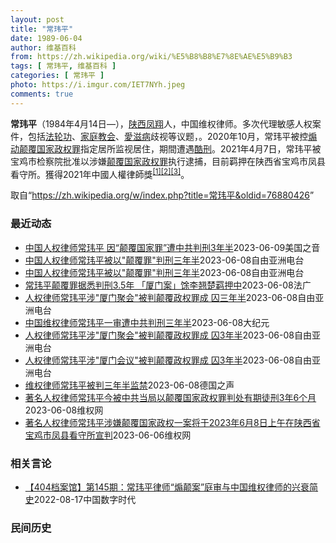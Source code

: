 ```yaml
---
layout: post
title: "常玮平"
date: 1989-06-04
author: 维基百科
from: https://zh.wikipedia.org/wiki/%E5%B8%B8%E7%8E%AE%E5%B9%B3
tags: [ 常玮平, 维基百科 ]
categories: [ 常玮平 ]
photo: https://i.imgur.com/IET7NYh.jpeg
comments: true
---
```

<div class="mw-parser-output">
<p><b>常玮平</b>（1984年4月14日<span class="useeditintro" title="Template:BLP editintro">—</span>），<a href="/wiki/%E9%99%95%E8%A5%BF" class="mw-redirect" title="陕西">陕西</a><a href="/wiki/%E5%87%A4%E7%BF%94" class="mw-redirect" title="凤翔">凤翔</a>人，中国维权律师。多次代理敏感人权案件，包括<a href="/wiki/%E6%B3%95%E8%BD%AE%E5%8A%9F" title="法轮功">法轮功</a>、<a href="/wiki/%E5%AE%B6%E5%BA%AD%E6%95%99%E4%BC%9A" class="mw-redirect" title="家庭教会">家庭教会</a>、<a href="/wiki/%E6%84%9B%E6%BB%8B%E7%97%85" class="mw-redirect" title="愛滋病">愛滋病</a>歧视等议题，。2020年10月，常玮平被控<a href="/wiki/%E7%85%BD%E5%8A%A8%E9%A2%A0%E8%A6%86%E5%9B%BD%E5%AE%B6%E6%94%BF%E6%9D%83%E7%BD%AA" title="煽动颠覆国家政权罪">煽动颠覆国家政权罪</a>指定居所监视居住，期間遭遇<a href="/wiki/%E9%85%B7%E5%88%91" title="酷刑">酷刑</a>。2021年4月7日，常玮平被宝鸡市检察院批准以涉嫌<a href="/wiki/%E9%A2%A0%E8%A6%86%E5%9B%BD%E5%AE%B6%E6%94%BF%E6%9D%83%E7%BD%AA" title="颠覆国家政权罪">颠覆国家政权罪</a>执行逮捕，目前羁押在陕西省宝鸡市凤县看守所。獲得2021年中國人權律師獎<sup id="cite_ref-1" class="reference"><a href="#cite_note-1">[1]</a></sup><sup id="cite_ref-2" class="reference"><a href="#cite_note-2">[2]</a></sup><sup id="cite_ref-3" class="reference"><a href="#cite_note-3">[3]</a></sup>。
</p>
</div><!--esi <esi:include src="/esitest-fa8a495983347898/content" /> --><noscript><img src="//zh.wikipedia.org/wiki/Special:CentralAutoLogin/start?type=1x1" alt="" title="" width="1" height="1" style="border: none; position: absolute;"></noscript>
<div class="printfooter" data-nosnippet="">取自“<a dir="ltr" href="https://zh.wikipedia.org/w/index.php?title=常玮平&amp;oldid=76880426">https://zh.wikipedia.org/w/index.php?title=常玮平&amp;oldid=76880426</a>”</div><div id="recent-news"><h3>最近动态</h3><ul><li><a href="https://nodebe4.github.io/waimei/2023-06-09/%E4%B8%AD%E5%9B%BD%E4%BA%BA%E6%9D%83%E5%BE%8B%E5%B8%88%E5%B8%B8%E7%8E%AE%E5%B9%B3-%E5%9B%A0-%E9%A2%A0%E8%A6%86%E5%9B%BD%E5%AE%B6%E7%BD%AA-%E9%81%AD%E4%B8%AD%E5%85%B1%E5%88%A4%E5%88%913%E5%B9%B4%E5%8D%8A" title="中国人权律师常玮平 因“颠覆国家罪”遭中共判刑3年半—— Fri, 09 Jun 2023 10:03:51 GMT 中国陕西人权律师常玮平 （图片来源：维权网） 中国人权律师常玮平，周四(6月...">中国人权律师常玮平 因“颠覆国家罪”遭中共判刑3年半</a><time>2023-06-09</time><a class="tag">美国之音</a></li>
<li><a href="https://nodebe4.github.io/waimei/2023-06-08/%E4%B8%AD%E5%9B%BD%E4%BA%BA%E6%9D%83%E5%BE%8B%E5%B8%88%E5%B8%B8%E7%8E%AE%E5%B9%B3%E8%A2%AB%E4%BB%A5-%E9%A2%A0%E8%A6%86%E7%BD%AA-%E5%88%A4%E5%88%91%E4%B8%89%E5%B9%B4%E5%8D%8A" title="中国人权律师常玮平被以”颠覆罪”判刑三年半—— 中国维权律师常玮平遭判刑 中国人权律师团推特 本周四，中国维权律师常玮平被当局以&quot;颠覆国家政权罪&quot;判处三年半有期徒刑，并且剥夺...">中国人权律师常玮平被以"颠覆罪"判刑三年半</a><time>2023-06-08</time><a class="tag">自由亚洲电台</a></li>
<li><a href="https://nodebe4.github.io/waimei/2023-06-08/%E4%B8%AD%E5%9B%BD%E4%BA%BA%E6%9D%83%E5%BE%8B%E5%B8%88%E5%B8%B8%E7%8E%AE%E5%B9%B3%E8%A2%AB%E4%BB%A5-%E9%A2%A0%E8%A6%86%E7%BD%AA-%E5%88%A4%E5%88%91%E4%B8%89%E5%B9%B4%E5%8D%8A" title="中国人权律师常玮平被以”颠覆罪”判刑三年半—— 中国维权律师常玮平遭判刑 中国人权律师团推特 本周四，中国维权律师常玮平被当局以&quot;颠覆国家政权罪&quot;判处三年半有期徒刑，并且剥夺...">中国人权律师常玮平被以"颠覆罪"判刑三年半</a><time>2023-06-08</time><a class="tag">自由亚洲电台</a></li>
<li><a href="https://nodebe4.github.io/waimei/2023-06-08/%E5%B8%B8%E7%8E%AE%E5%B9%B3%E9%A2%A0%E8%A6%86%E7%BD%AA%E6%8D%AE%E6%82%89%E5%88%A4%E5%88%913.5%E5%B9%B4-%E5%8E%A6%E9%97%A8%E6%A1%88-%E9%A6%80%E6%9D%8E%E7%BF%98%E6%A5%9A%E7%BE%81%E6%8A%BC%E4%B8%AD" title="常玮平颠覆罪据悉判刑3.5年 「厦门案」馀李翘楚羁押中—— 08/06/2023 - 11:11 事涉2019年「厦门聚会案」的着名维权律师许志永和丁家喜上月因「颠覆国家政权罪」被分别重判14年...">常玮平颠覆罪据悉判刑3.5年  「厦门案」馀李翘楚羁押中</a><time>2023-06-08</time><a class="tag">法广</a></li>
<li><a href="https://nodebe4.github.io/waimei/2023-06-08/%E4%BA%BA%E6%9D%83%E5%BE%8B%E5%B8%88%E5%B8%B8%E7%8E%AE%E5%B9%B3%E6%B6%89-%E5%8E%A6%E9%97%A8%E8%81%9A%E4%BC%9A-%E8%A2%AB%E5%88%A4%E9%A2%A0%E8%A6%86%E6%94%BF%E6%9D%83%E7%BD%AA%E6%88%90-%E5%9B%9A%E4%B8%89%E5%B9%B4%E5%8D%8A" title="人权律师常玮平涉”厦门聚会”被判颠覆政权罪成 囚三年半—— 中国维权律师常玮平遭判刑。 中国人权律师团推特 中国维权律师常玮平因&quot;厦门聚会&quot;被控颠覆国家政权罪成，有期徒刑三年...">人权律师常玮平涉"厦门聚会"被判颠覆政权罪成 囚三年半</a><time>2023-06-08</time><a class="tag">自由亚洲电台</a></li>
<li><a href="https://nodebe4.github.io/waimei/2023-06-08/%E4%B8%AD%E5%9B%BD%E7%BB%B4%E6%9D%83%E5%BE%8B%E5%B8%88%E5%B8%B8%E7%8E%AE%E5%B9%B3%E4%B8%80%E5%AE%A1%E9%81%AD%E4%B8%AD%E5%85%B1%E5%88%A4%E5%88%91%E4%B8%89%E5%B9%B4%E5%8D%8A" title="中国维权律师常玮平一审遭中共判刑三年半—— 【大纪元2023年06月08日讯】（大纪元记者洪宁采访报导）6月8日，中国维权律师常玮平被中共以“颠覆国家政权罪”一审判刑三年六个月，剥夺政治权利二年...">中国维权律师常玮平一审遭中共判刑三年半</a><time>2023-06-08</time><a class="tag">大纪元</a></li>
<li><a href="https://nodebe4.github.io/waimei/2023-06-08/%E4%BA%BA%E6%9D%83%E5%BE%8B%E5%B8%88%E5%B8%B8%E7%8E%AE%E5%B9%B3%E6%B6%89-%E5%8E%A6%E9%97%A8%E8%81%9A%E4%BC%9A-%E8%A2%AB%E5%88%A4%E9%A2%A0%E8%A6%86%E6%94%BF%E6%9D%83%E7%BD%AA%E6%88%90-%E5%9B%9A3%E5%B9%B4%E5%8D%8A" title="人权律师常玮平涉”厦门聚会”被判颠覆政权罪成 囚3年半—— 中国维权律师常玮平遭判刑。 中国人权律师团推特 中国维权律师常玮平因&quot;厦门聚会&quot;被控颠覆国家政权罪成，有期徒刑3年...">人权律师常玮平涉"厦门聚会"被判颠覆政权罪成 囚3年半</a><time>2023-06-08</time><a class="tag">自由亚洲电台</a></li>
<li><a href="https://nodebe4.github.io/waimei/2023-06-08/%E4%BA%BA%E6%9D%83%E5%BE%8B%E5%B8%88%E5%B8%B8%E7%8E%AE%E5%B9%B3%E6%B6%89-%E5%8E%A6%E9%97%A8%E4%BC%9A%E8%AE%AE-%E8%A2%AB%E5%88%A4%E9%A2%A0%E8%A6%86%E6%94%BF%E6%9D%83%E7%BD%AA%E6%88%90-%E5%9B%9A3%E5%B9%B4%E5%8D%8A" title="人权律师常玮平涉”厦门会议”被判颠覆政权罪成 囚3年半—— 中国维权律师常玮平遭判刑。 中国人权律师团推特 中国维权律师常玮平因&quot;厦门聚会&quot;被控颠覆国家政权罪成，有期徒刑3年...">人权律师常玮平涉"厦门会议"被判颠覆政权罪成 囚3年半</a><time>2023-06-08</time><a class="tag">自由亚洲电台</a></li>
<li><a href="https://nodebe4.github.io/waimei/2023-06-08/%E7%BB%B4%E6%9D%83%E5%BE%8B%E5%B8%88%E5%B8%B8%E7%8E%AE%E5%B9%B3%E8%A2%AB%E5%88%A4%E4%B8%89%E5%B9%B4%E5%8D%8A%E7%9B%91%E7%A6%81" title="维权律师常玮平被判三年半监禁—— 2023-06-08T10:41:58.643Z （德国之声中文网）《维权网》报道称，中国著名人权律师常玮平六月八日被以&quot;颠覆国家政权罪&quot;判...">维权律师常玮平被判三年半监禁</a><time>2023-06-08</time><a class="tag">德国之声</a></li>
<li><a href="https://nodebe4.github.io/waimei/2023-06-08/%E8%91%97%E5%90%8D%E4%BA%BA%E6%9D%83%E5%BE%8B%E5%B8%88%E5%B8%B8%E7%8E%AE%E5%B9%B3%E4%BB%8A%E8%A2%AB%E4%B8%AD%E5%85%B1%E5%BD%93%E5%B1%80%E4%BB%A5%E9%A2%A0%E8%A6%86%E5%9B%BD%E5%AE%B6%E6%94%BF%E6%9D%83%E7%BD%AA%E5%88%A4%E5%A4%84%E6%9C%89%E6%9C%9F%E5%BE%92%E5%88%913%E5%B9%B46%E4%B8%AA%E6%9C%88" title="著名人权律师常玮平今被中共当局以颠覆国家政权罪判处有期徒刑3年6个月—— （维权网信息中心报道）：2023年6月8日，本网获悉：今天，著名人权律师常玮平律师被以颠覆国家政权罪判处有期徒刑3年6个...">著名人权律师常玮平今被中共当局以颠覆国家政权罪判处有期徒刑3年6个月</a><time>2023-06-08</time><a class="tag">维权网</a></li>
<li><a href="https://nodebe4.github.io/waimei/2023-06-06/%E8%91%97%E5%90%8D%E4%BA%BA%E6%9D%83%E5%BE%8B%E5%B8%88%E5%B8%B8%E7%8E%AE%E5%B9%B3%E6%B6%89%E5%AB%8C%E9%A2%A0%E8%A6%86%E5%9B%BD%E5%AE%B6%E6%94%BF%E6%9D%83%E4%B8%80%E6%A1%88%E5%B0%86%E4%BA%8E2023%E5%B9%B46%E6%9C%888%E6%97%A5%E4%B8%8A%E5%8D%88%E5%9C%A8%E9%99%95%E8%A5%BF%E7%9C%81%E5%AE%9D%E9%B8%A1%E5%B8%82%E5%87%A4%E5%8E%BF%E7%9C%8B%E5%AE%88%E6%89%80%E5%AE%A3%E5%88%A4" title="著名人权律师常玮平涉嫌颠覆国家政权一案将于2023年6月8日上午在陕西省宝鸡市凤县看守所宣判—— （维权网信息中心报道）2023年6月6日，本网获悉：著名人权律师常玮平涉嫌颠覆国家政权一案将于2...">著名人权律师常玮平涉嫌颠覆国家政权一案将于2023年6月8日上午在陕西省宝鸡市凤县看守所宣判</a><time>2023-06-06</time><a class="tag">维权网</a></li>
</ul></div><div id="open-opinion"><h3>相关言论</h3><ul><li><a href="https://nodebe4.github.io/opinion/2022-08-17/404%E6%A1%A3%E6%A1%88%E9%A6%86-%E7%AC%AC145%E6%9C%9F-%E5%B8%B8%E7%8E%AE%E5%B9%B3%E5%BE%8B%E5%B8%88-%E7%85%BD%E9%A2%A0%E6%A1%88-%E5%BA%AD%E5%AE%A1%E4%B8%8E%E4%B8%AD%E5%9B%BD%E7%BB%B4%E6%9D%83%E5%BE%8B%E5%B8%88%E7%9A%84%E5%85%B4%E8%A1%B0%E7%AE%80%E5%8F%B2/" title="中国数字时代">【404档案馆】第145期：常玮平律师“煽颠案”庭审与中国维权律师的兴衰简史</a><time>2022-08-17</time><a class="tag">中国数字时代</a></li>
</ul></div><div id="mjls-record"><h3>民间历史</h3><ul></ul></div>